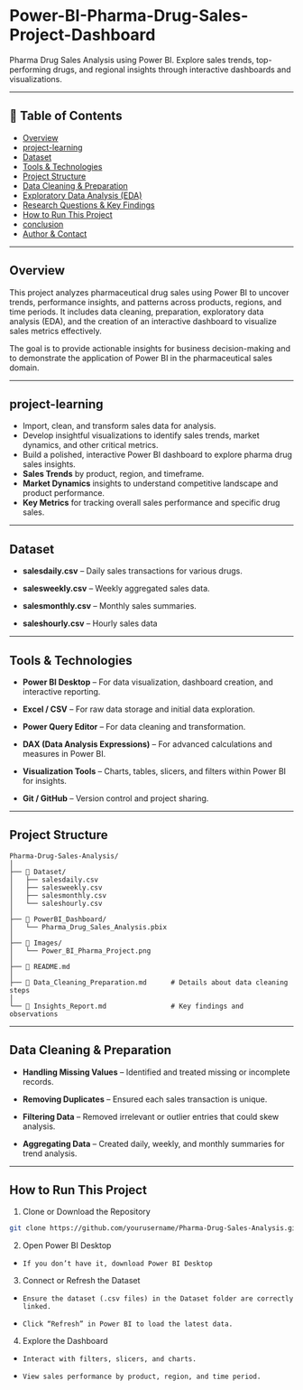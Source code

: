 # Power-BI-Pharma-Drug-Sales-Project-Dashboard

Pharma Drug Sales Analysis using Power BI. Explore sales trends, top-performing drugs, and regional insights through interactive dashboards and visualizations.

---

## 📌 Table of Contents
- <a href="#overview">Overview</a>
- <a href="#project-learning">project-learning</a>
- <a href="#dataset">Dataset</a>
- <a href="#tools--technologies">Tools & Technologies</a>
- <a href="#project-structure">Project Structure</a>
- <a href="#data-cleaning--preparation">Data Cleaning & Preparation</a>
- <a href="#exploratory-data-analysis-eda">Exploratory Data Analysis (EDA)</a>
- <a href="#research-questions--key-findings">Research Questions & Key Findings</a>
- <a href="#how-to-run-this-project">How to Run This Project</a>
- <a href="#conclusion">conclusion</a>
- <a href="#author--contact">Author & Contact</a>

---
<h2><a class="anchor" id="overview"></a>Overview</h2>

This project analyzes pharmaceutical drug sales using Power BI to uncover trends, performance insights, and patterns across products, regions, and time periods. It includes data cleaning, preparation, exploratory data analysis (EDA), and the creation of an interactive dashboard to visualize sales metrics effectively.

The goal is to provide actionable insights for business decision-making and to demonstrate the application of Power BI in the pharmaceutical sales domain.

---
<h2><a class="anchor" id="project-learning"></a>project-learning</h2>

- Import, clean, and transform sales data for analysis.
- Develop insightful visualizations to identify sales trends, market dynamics, and other critical metrics.
- Build a polished, interactive Power BI dashboard to explore pharma drug sales insights.
- **Sales Trends** by product, region, and timeframe.
- **Market Dynamics** insights to understand competitive landscape and product performance.
- **Key Metrics** for tracking overall sales performance and specific drug sales.

---
<h2><a class="anchor" id="dataset"></a>Dataset</h2>

- **salesdaily.csv** – Daily sales transactions for various drugs.

- **salesweekly.csv** – Weekly aggregated sales data.

- **salesmonthly.csv** – Monthly sales summaries.

- **saleshourly.csv** – Hourly sales data

---

<h2><a class="anchor" id="tools--technologies"></a>Tools & Technologies</h2>

- **Power BI Desktop** – For data visualization, dashboard creation, and interactive reporting.

- **Excel / CSV** – For raw data storage and initial data exploration.

- **Power Query Editor** – For data cleaning and transformation.

- **DAX (Data Analysis Expressions)** – For advanced calculations and measures in Power BI.

- **Visualization Tools** – Charts, tables, slicers, and filters within Power BI for insights.

- **Git / GitHub** – Version control and project sharing.

- ---
<h2><a class="anchor" id="project-structure"></a>Project Structure</h2>

```
Pharma-Drug-Sales-Analysis/
│
├── 📂 Dataset/
│   ├── salesdaily.csv
│   ├── salesweekly.csv
│   ├── salesmonthly.csv
│   └── saleshourly.csv
│
├── 📂 PowerBI_Dashboard/
│   └── Pharma_Drug_Sales_Analysis.pbix
│
├── 📂 Images/
│   └── Power_BI_Pharma_Project.png
│
├── 📜 README.md
│
├── 📜 Data_Cleaning_Preparation.md      # Details about data cleaning steps
│
└── 📜 Insights_Report.md                # Key findings and observations
```

---
<h2><a class="anchor" id="data-cleaning--preparation"></a>Data Cleaning & Preparation</h2>

- **Handling Missing Values** – Identified and treated missing or incomplete records.

- **Removing Duplicates** – Ensured each sales transaction is unique.

- **Filtering Data** – Removed irrelevant or outlier entries that could skew analysis.

- **Aggregating Data** – Created daily, weekly, and monthly summaries for trend analysis.

---
<h2><a class="anchor" id="how-to-run-this-project"></a>How to Run This Project</h2>

1. Clone or Download the Repository
```bash
git clone https://github.com/yourusername/Pharma-Drug-Sales-Analysis.git
```

2. Open Power BI Desktop
  
  - `If you don’t have it, download Power BI Desktop`

3. Connect or Refresh the Dataset
 
  - `Ensure the dataset (.csv files) in the Dataset folder are correctly linked.`
 
  - `Click “Refresh” in Power BI to load the latest data.`

4. Explore the Dashboard
 
  - `Interact with filters, slicers, and charts.`
  
  - `View sales performance by product, region, and time period.`
